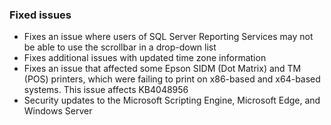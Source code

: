 ### Fixed issues
- Fixes an issue where users of SQL Server Reporting Services may not be able to use the scrollbar in a drop-down list
- Fixes additional issues with updated time zone information
- Fixes an issue that affected some Epson SIDM (Dot Matrix) and TM (POS) printers, which were failing to print on x86-based and x64-based systems. This issue affects KB4048956
- Security updates to the Microsoft Scripting Engine, Microsoft Edge, and Windows Server